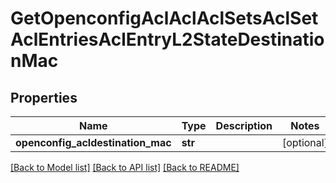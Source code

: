 # GetOpenconfigAclAclAclSetsAclSetAclEntriesAclEntryL2StateDestinationMac

## Properties
Name | Type | Description | Notes
------------ | ------------- | ------------- | -------------
**openconfig_acldestination_mac** | **str** |  | [optional] 

[[Back to Model list]](../README.md#documentation-for-models) [[Back to API list]](../README.md#documentation-for-api-endpoints) [[Back to README]](../README.md)


